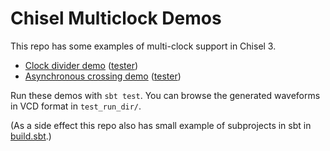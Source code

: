 Chisel Multiclock Demos
=======================

This repo has some examples of multi-clock support in Chisel 3.

* [Clock divider demo](src/main/scala/multiclock_demo/ClockDividerDemo.scala) ([tester](src/test/scala/multiclock_demo/AsyncCrossingDemoTester.scala))
* [Asynchronous crossing demo](src/main/scala/multiclock_demo/AsyncCrossingDemo.scala) ([tester](src/test/scala/multiclock_demo/ClockDividerDemoTester.scala))

Run these demos with `sbt test`. You can browse the generated waveforms in VCD format in `test_run_dir/`.

(As a side effect this repo also has small example of subprojects in sbt in [build.sbt](build.sbt).)
